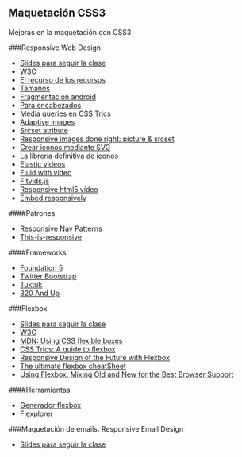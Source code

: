 ## Maquetación CSS3

Mejoras en la maquetación con CSS3

###Responsive Web Design
* [Slides para seguir la clase](http://apislidus.appspot.com/n31#/)
* [W3C](http://www.w3.org/TR/css3-mediaqueries/#media0 )
* [El recurso de los recursos](http://bradfrost.github.io/this-is-responsive/index.html )
* [Tamaños](http://screensiz.es/phone )
* [Fragmentación android](http://opensignal.com/reports/fragmentation-2013/ )
* [Para encabezados](http://fittextjs.com/ )
* [Media queries en CSS Trics](http://css-tricks.com/css-media-queries/ )
* [Adaptive images](http://adaptive-images.com/ )
* [Srcset atribute](http://www.w3.org/html/wg/drafts/srcset/w3c-srcset/ )
* [Responsive images done right: picture & srcset](http://www.smashingmagazine.com/2014/05/14/responsive-images-done-right-guide-picture-srcset/) 
* [Crear iconos mediante SVG](http://iconizr.com/ )
* [La librería definitiva de iconos](http://icomoon.io/ )
* [Elastic videos](http://webdesignerwall.com/tutorials/css-elastic-videos )
* [Fluid with video](http://css-tricks.com/NetMag/FluidWidthVideo/demo.php )
* [Fitvids.js](http://fitvidsjs.com/ )
* [Responsive html5 vídeo](http://www.iandevlin.com/blog/2012/08/html5/responsive-html5-video )
* [Embed responsively](http://embedresponsively.com/ )

####Patrones
* [Responsive Nav Patterns](http://bradfrostweb.com/blog/web/responsive-nav-patterns/)
* [This-is-responsive](http://bradfrost.github.io/this-is-responsive/patterns.html)

####Frameworks
* [Foundation 5](http://foundation.zurb.com/)
* [Twitter Bootstrap](http://getbootstrap.com/)
* [Tuktuk](http://tuktuk.tapquo.com/)
* [320 And Up](http://stuffandnonsense.co.uk/projects/320andup/)

###Flexbox
* [Slides para seguir la clase](http://apislidus.appspot.com/Z24e#/)
* [W3C](http://www.w3.org/TR/css3-flexbox/)
* [MDN: Using CSS flexible boxes](https://developer.mozilla.org/en-US/docs/Web/Guide/CSS/Flexible_boxes)
* [CSS Trics: A guide to flexbox](https://css-tricks.com/snippets/css/a-guide-to-flexbox/)
* [Responsive Design of the Future with Flexbox](http://blog.teamtreehouse.com/responsive-design-of-the-future-with-flexbox)
* [The ultimate flexbox cheatSheet](http://www.sketchingwithcss.com/samplechapter/cheatsheet.html)
* [Using Flexbox: Mixing Old and New for the Best Browser Support](https://css-tricks.com/using-flexbox/)

####Herramientas
* [Generador flexbox](http://the-echoplex.net/flexyboxes/)
* [Flexplorer](http://bennettfeely.com/flexplorer/)

###Maquetación de emails. Responsive Email Design
* [Slides para seguir la clase](https://drive.google.com/file/d/0B8ELniJ8ecbLVEpoTVBxcjN1UUE/view?usp=sharing)


